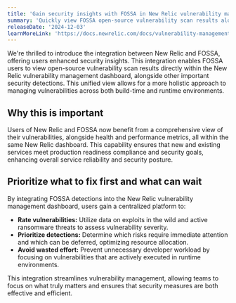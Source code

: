 ```yaml
---
title: 'Gain security insights with FOSSA in New Relic vulnerability management dashboard'
summary: 'Quickly view FOSSA open-source vulnerability scan results alongside other security detections within the New Relic vulnerability management dashboard.'
releaseDate: '2024-12-03'
learnMoreLink: 'https://docs.newrelic.com/docs/vulnerability-management/integrations/fossa/'
---
```


We're thrilled to introduce the integration between New Relic and FOSSA, offering users enhanced security insights. This integration enables FOSSA users to view open-source vulnerability scan results directly within the New Relic vulnerability management dashboard, alongside other important security detections. This unified view allows for a more holistic approach to managing vulnerabilities across both build-time and runtime environments.

## Why this is important
Users of New Relic and FOSSA now benefit from a comprehensive view of their vulnerabilities, alongside health and performance metrics, all within the same New Relic dashboard. This capability ensures that new and existing services meet production readiness compliance and security goals, enhancing overall service reliability and security posture.

## Prioritize what to fix first and what can wait
By integrating FOSSA detections into the New Relic vulnerability management dashboard, users gain a centralized platform to:

- **Rate vulnerabilities:** Utilize data on exploits in the wild and active ransomware threats to assess vulnerability severity.
- **Prioritize detections:** Determine which risks require immediate attention and which can be deferred, optimizing resource allocation.
- **Avoid wasted effort:** Prevent unnecessary developer workload by focusing on vulnerabilities that are actively executed in runtime environments.

This integration streamlines vulnerability management, allowing teams to focus on what truly matters and ensures that security measures are both effective and efficient.